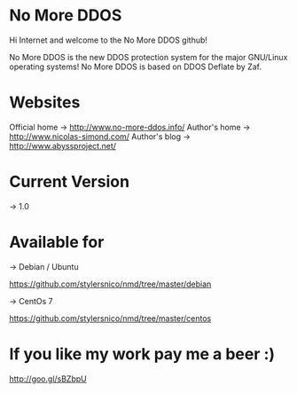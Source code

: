No More DDOS
============

Hi Internet and welcome to the No More DDOS github!


No More DDOS is the new DDOS protection system for the major GNU/Linux operating systems!
No More DDOS is based on DDOS Deflate by Zaf.


Websites
===============

Official home -> http://www.no-more-ddos.info/
Author's home -> http://www.nicolas-simond.com/
Author's blog -> http://www.abyssproject.net/


Current Version
===============

-> 1.0


Available for
=============

-> Debian / Ubuntu

https://github.com/stylersnico/nmd/tree/master/debian

-> CentOs 7

https://github.com/stylersnico/nmd/tree/master/centos


If you like my work pay me a beer :)
====================================

http://goo.gl/sBZbpU
